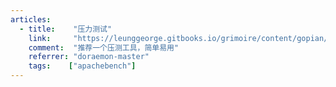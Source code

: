 ```yaml
---
articles:
  - title:    "压力测试"
    link:     "https://leunggeorge.gitbooks.io/grimoire/content/gopian/ya-li-ce-shi.html"
    comment:  "推荐一个压测工具，简单易用"
    referrer: "doraemon-master"
    tags:    ["apachebench"]
---
```


